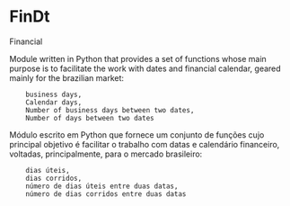 # FinDt
Financial 

Module written in Python that provides a set of functions whose main purpose is to facilitate the work with dates and financial calendar, geared mainly for the brazilian market:

        business days,
        Calendar days,
        Number of business days between two dates,
        Number of days between two dates

Módulo escrito em Python que fornece um conjunto de funções cujo principal objetivo é facilitar o trabalho com datas e calendário financeiro, voltadas, principalmente, para o mercado brasileiro:

        dias úteis,
        dias corridos,
        número de dias úteis entre duas datas,
        número de dias corridos entre duas datas


